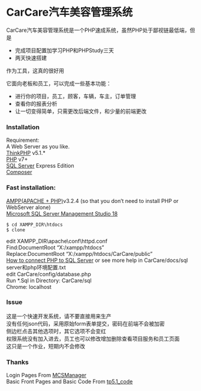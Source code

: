 <h1 class="code-line" data-line-start=0 data-line-end=1 ><a id="CarCare_0"></a>CarCare汽车美容管理系统</h1>
<p class="has-line-data" data-line-start="2" data-line-end="3">CarCare汽车美容管理系统是一个PHP速成系统，虽然PHP处于鄙视链最低端，但是</p>
<ul>
<li class="has-line-data" data-line-start="3" data-line-end="4">完成项目配置加学习PHP和PHPStudy三天</li>
<li class="has-line-data" data-line-start="4" data-line-end="6">两天快速搭建</li>
</ul>
<p class="has-line-data" data-line-start="6" data-line-end="7">作为工具，这真的很好用</p>
<p class="has-line-data" data-line-start="8" data-line-end="9">它面向老板和员工，可以完成一些基本功能：</p>
<ul>
<li class="has-line-data" data-line-start="10" data-line-end="11">进行你的项目，员工，顾客，车辆，车主，订单管理</li>
<li class="has-line-data" data-line-start="11" data-line-end="12">查看你的报表分析</li>
<li class="has-line-data" data-line-start="12" data-line-end="14">让一切变得简单，只需更改后端文件，和少量的前端更改</li>
</ul>
<h3 class="code-line" data-line-start=14 data-line-end=15 ><a id="Installation_14"></a>Installation</h3>
<p class="has-line-data" data-line-start="16" data-line-end="22">Requirement:<br>
A Web Server as you like.<br>
<a href="http://www.thinkphp.cn/">ThinkPHP</a> v5.1.*<br>
<a href="https://www.php.net/">PHP</a> v7+<br>
<a href="https://www.microsoft.com/zh-cn/sql-server/sql-server-downloads">SQL Server</a> Express Edition<br>
<a href="https://getcomposer.org/">Composer</a></p>
<h3 class="code-line" data-line-start=23 data-line-end=24 ><a id="Fast_installation_23"></a>Fast installation:</h3>
<p class="has-line-data" data-line-start="24" data-line-end="26"><a href="https://www.apachefriends.org/index.html">AMPP(APACHE + PHP)</a>v3.2.4 (so that you don’t need to install PHP or WebServer alone)<br>
<a href="https://docs.microsoft.com/en-us/sql/ssms/download-sql-server-management-studio-ssms?view=sql-server-ver15">Microsoft SQL Server Management Studio 18</a></p>
<pre><code class="has-line-data" data-line-start="27" data-line-end="30" class="language-sh">$ <span class="hljs-built_in">cd</span> XAMPP_DIR\htdocs
$ <span class="hljs-built_in">clone</span> 
</code></pre>
<p class="has-line-data" data-line-start="30" data-line-end="37">edit XAMPP_DIR\apache\conf\httpd.conf<br>
Find:DocumentRoot “X:/xampp/htdocs”<br>
Replace:DocumentRoot “X:/xampp/htdocs/CarCare/public”<br>
<a href="https://docs.microsoft.com/en-us/sql/connect/php/getting-started-with-the-php-sql-driver?view=sql-server-ver15">How to connect PHP to SQL Server</a> or see more help in CarCare/docs/sql server和php环境配置.txt<br>
edit CarCare/config/database.php<br>
Run *.Sql in Directory: CarCare/sql<br>
Chrome: localhost</p>
<h3 class="code-line" data-line-start=38 data-line-end=39 ><a id="Issue_38"></a>Issue</h3>
<p class="has-line-data" data-line-start="40" data-line-end="45">这是一个快速开发系统，请不要直接用来生产<br>
没有任何json代码，采用原始form表单提交，密码在前端不会被加密<br>
侧边栏点击其他选项时，其它选项不会变红<br>
权限系统没有加入进去，员工也可以修改增加删除查看项目服务和员工页面<br>
这只是一个作业，短期内不会修改</p>
<h3 class="code-line" data-line-start=46 data-line-end=47 ><a id="Thanks_46"></a>Thanks</h3>
<p class="has-line-data" data-line-start="48" data-line-end="50">Login Pages From <a href="https://github.com/Suwings/MCSManager">MCSManager</a><br>
Basic Front Pages and Basic Code From <a href="https://github.com/ye21st/tp5.1_code">tp5.1_code</a></p>